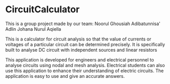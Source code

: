 # CircuitCalculator
This is a group project made by our team:
Noorul Ghousiah
Adibatunnisa'
Adlin Johana
Nurul Aqiella

This is a calculator for circuit analysis so that the value of currents or voltages of a particular  circuit can be determined precisely.
It is specifically built to analyse DC circuit with independent sources and linear resistors

This application is developed for engineers and electrical personnel to analyse circuits using nodal 
and mesh analysis. Electrical students can also use this application to enhance their understanding 
of electric circuits. The application is easy to use and give an accurate answers.

